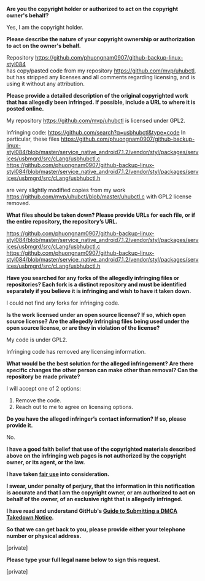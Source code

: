 **Are you the copyright holder or authorized to act on the copyright owner's behalf?**

Yes, I am the copyright holder.

**Please describe the nature of your copyright ownership or authorization to act on the owner's behalf.**

Repository https://github.com/phuongnam0907/github-backup-linux-styl084  
has copy/pasted code from my repository https://github.com/mvp/uhubctl,
but has stripped any licenses and all comments regarding licensing, and is using it without any attribution.  

**Please provide a detailed description of the original copyrighted work that has allegedly been infringed. If possible, include a URL to where it is posted online.**

My repository https://github.com/mvp/uhubctl is licensed under GPL2.   

Infringing code: https://github.com/search?q=usbhubctl&type=code
In particular, these files
https://github.com/phuongnam0907/github-backup-linux-styl084/blob/master/service_native_android7.1.2/vendor/styl/packages/services/usbmgrd/src/cLang/usbhubctl.c  
https://github.com/phuongnam0907/github-backup-linux-styl084/blob/master/service_native_android7.1.2/vendor/styl/packages/services/usbmgrd/src/cLang/usbhubctl.h  

are very slightly modified copies from my work https://github.com/mvp/uhubctl/blob/master/uhubctl.c with GPL2 license removed.  

**What files should be taken down? Please provide URLs for each file, or if the entire repository, the repository’s URL.**

https://github.com/phuongnam0907/github-backup-linux-styl084/blob/master/service_native_android7.1.2/vendor/styl/packages/services/usbmgrd/src/cLang/usbhubctl.c  
https://github.com/phuongnam0907/github-backup-linux-styl084/blob/master/service_native_android7.1.2/vendor/styl/packages/services/usbmgrd/src/cLang/usbhubctl.h

**Have you searched for any forks of the allegedly infringing files or repositories? Each fork is a distinct repository and must be identified separately if you believe it is infringing and wish to have it taken down.**

I could not find any forks for infringing code.

**Is the work licensed under an open source license? If so, which open source license? Are the allegedly infringing files being used under the open source license, or are they in violation of the license?**

My code is under GPL2.

Infringing code has removed any licensing information.

**What would be the best solution for the alleged infringement? Are there specific changes the other person can make other than removal? Can the repository be made private?**

I will accept one of 2 options:  
1. Remove the code.  
2. Reach out to me to agree on licensing options.  

**Do you have the alleged infringer’s contact information? If so, please provide it.**  

No.

**I have a good faith belief that use of the copyrighted materials described above on the infringing web pages is not authorized by the copyright owner, or its agent, or the law.**

**I have taken <a href="https://www.lumendatabase.org/topics/22">fair use</a> into consideration.**

**I swear, under penalty of perjury, that the information in this notification is accurate and that I am the copyright owner, or am authorized to act on behalf of the owner, of an exclusive right that is allegedly infringed.**

**I have read and understand GitHub's <a href="https://docs.github.com/articles/guide-to-submitting-a-dmca-takedown-notice/">Guide to Submitting a DMCA Takedown Notice</a>.**

**So that we can get back to you, please provide either your telephone number or physical address.**

[private]  

**Please type your full legal name below to sign this request.**

[private]  
